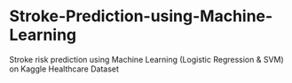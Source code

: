 # Stroke-Prediction-using-Machine-Learning
Stroke risk prediction using Machine Learning (Logistic Regression &amp; SVM) on Kaggle Healthcare Dataset 
